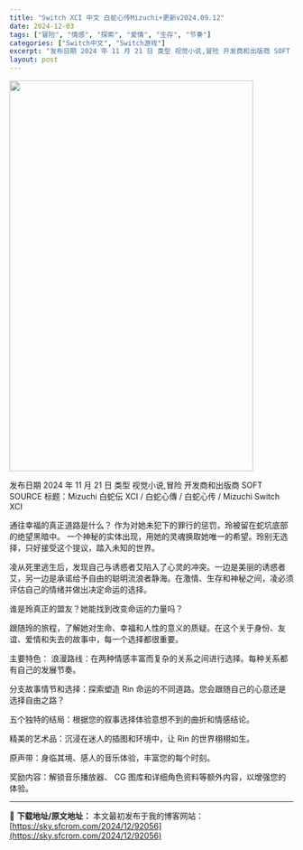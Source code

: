 ```yaml
---
title: "Switch XCI 中文 白蛇心传Mizuchi+更新v2024.09.12"
date: 2024-12-03
tags: ["冒险", "情感", "探索", "爱情", "生存", "节奏"]
categories: ["Switch中文", "Switch游戏"]
excerpt: "发布日期 2024 年 11 月 21 日 类型 视觉小说,冒险 开发商和出版商 SOFT SOURCE 标题：Mizuchi 白蛇伝 XCI / 白蛇心傳 / 白蛇心传 / Mizuchi Switch XCI 通往幸福的真正道路是什么？ 作为对她未犯下的罪行的惩罚，玲被留在蛇坑底部的绝望黑暗中。&hellip;"
layout: post
---
```


<img class="aligncenter size-full wp-image-92057" src="https://sky.sfcrom.com/wp-content/uploads/2024/12/2024120301405961.webp" alt="" width="432" height="692" />

发布日期 2024 年 11 月 21 日
类型 视觉小说,冒险
开发商和出版商 SOFT SOURCE
标题：Mizuchi 白蛇伝 XCI / 白蛇心傳 / 白蛇心传 / Mizuchi Switch XCI

通往幸福的真正道路是什么？
作为对她未犯下的罪行的惩罚，玲被留在蛇坑底部的绝望黑暗中。
一个神秘的实体出现，用她的灵魂换取她唯一的希望。玲别无选择，只好接受这个提议，踏入未知的世界。

凌从死里逃生后，发现自己与诱惑者艾陷入了心灵的冲突。一边是美丽的诱惑者艾，另一边是承诺给予自由的聪明流浪者静海。在激情、生存和神秘之间，凌必须评估自己的情绪并做出决定命运的选择。

谁是玲真正的盟友？她能找到改变命运的力量吗？

跟随玲的旅程，了解她对生命、幸福和人性的意义的质疑。在这个关于身份、友谊、爱情和失去的故事中，每一个选择都很重要。

主要特色：
浪漫路线：在两种情感丰富而复杂的关系之间进行选择。每种关系都有自己的发展节奏。

分支故事情节和选择：探索塑造 Rin 命运的不同道路。您会跟随自己的心意还是选择自由之路？

五个独特的结局：根据您的叙事选择体验意想不到的曲折和情感结论。

精美的艺术品：沉浸在迷人的插图和环境中，让 Rin 的世界栩栩如生。

原声带：身临其境、感人的音乐体验，丰富您的每个时刻。

奖励内容：解锁音乐播放器、 CG 图库和详细角色资料等额外内容，以增强您的体验。

---
📖 **下载地址/原文地址：** 本文最初发布于我的博客网站：[https://sky.sfcrom.com/2024/12/92056](https://sky.sfcrom.com/2024/12/92056)
